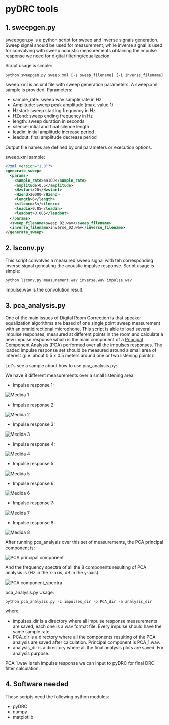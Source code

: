  # pyDRC tools
 
 ## 1. sweepgen.py
 
 sweepgen.py is a python script for sweep and inverse signals generation. Sweep signal should be used for measurement, while inverse signal is used for convolving with sweep acoustic measurements obtaining the impulse response we need for digital filtering/equalizacion.
 
 Script usage is simple:
 
 `python sweepgen.py sweep.xml [-s sweep_filename] [-i inverse_filename]`

sweep.xml is an xml file with sweep generation parameters. A sweep.xml sample is provided. Parameters:

- sample_rate: sweep wav sample rate in Hz
- Amplitude: sweep peak amplitude (max. value 1)
- Hzstart: sweep starting frequency in Hz
- HZend: sweep ending frequency in Hz
- length: sweep duration in seconds
- silence: intial and final silence length
- leadin: initial amplitude increase period
- leadout: final amplitude decrease period 

Output file names are defined by xml parameters or execution options.

sweep.xml sample:

```xml
<?xml version="1.0"?>
<generate_sweep>
  <params>
    <sample_rate>44100</sample_rate>
    <amplitude>0.5</amplitude>
    <Hzstart>20</Hzstart>
    <Hzend>20000</Hzend>
    <length>6</length>
    <silence>3</silence>
    <leadin>0.05</leadin>
    <leadout>0.005</leadout>
  </params>
  <sweep_filename>sweep_02.wav</sweep_filename>
  <inverse_filename>inverse_02.wav</inverse_filename>
</generate_sweep>
```

## 2. lsconv.py

This script convolves a measured sweep signal with teh corresponding inverse signal geneating the acoustic impulse response. Script usage is simple:

`python lsconv.py measurement.wav inverse.wav impulse.wav`

impulse.wav is the convolution result.

## 3. pca_analysis.py

One of the main issues of Digital Room Correction is that speaker equalization algorithms are based of one single point sweep measurement with an omnidirectional microphone. This script is able to load several impulse responses, measured at different points in the room,and calculate a new impulse response which is the main component of a [Principal Component Analysis](https://en.wikipedia.org/wiki/Principal_component_analysis) (PCA) performed over all the impulses responses. The loaded impulse response set should be measured around a small area of interest (p.e. about 0.5 x 0.5 meters around one or two listening points). 

Let's see a sample about how to use pca_analysis.py:

We have 8 different measurements over a small listening area:

- Impulse response 1:

![Medida 1](sample_plots/impulse_spectrum_impulse_sweep_left_01.wav.png)

- Impulse response 2:

![Medida 2](sample_plots/impulse_spectrum_impulse_sweep_left_02.wav.png)

- Impulse response 3:

![Medida 3](sample_plots/impulse_spectrum_impulse_sweep_left_03.wav.png)

- Impulse response 4:

![Medida 4](sample_plots/impulse_spectrum_impulse_sweep_left_04.wav.png)

- Impulse response 5:

![Medida 5](sample_plots/impulse_spectrum_impulse_sweep_left_05.wav.png)

- Impulse response 6:

![Medida 6](sample_plots/impulse_spectrum_impulse_sweep_left_06.wav.png)

- Impulse response 7:

![Medida 7](sample_plots/impulse_spectrum_impulse_sweep_left_07.wav.png)

- Impulse response 8:

![Medida 8](sample_plots/impulse_spectrum_impulse_sweep_left_08.wav.png)

After running pca_analysis over this set of measurements, the PCA principal component is:

![PCA principal component](sample_plots/Spectrum_PCA_principal.png)

And the frequency spectra of all the 8 components resulting of PCA analysis is (Hz in the x-axis, dB in the y-axis):

![PCA component_spectra](sample_plots/spectrum_PCA.png)

pca_analysis.py Usage:

`python pca_analysis.py -i impulses_dir -p PCA_dir -a analysis_dir`

where:
- impulses_dir is a directory where all impulse response measurements are saved, each one is a wav format file. Every impulse should have the same sample rate.
- PCA_dir is a directory where all the components resulting of the PCA analysis are saved after calculation. Principal component is PCA_1.wav.
- analysis_dir is a directory where all the final analysis plots are saved. For analysis purpose.

PCA_1.wav is teh impulse response we can input to pyDRC for final DRC filter calculation.

## 4. Software needed

These scripts need the following python modules:

- pyDRC 
- numpy
- matplotlib

